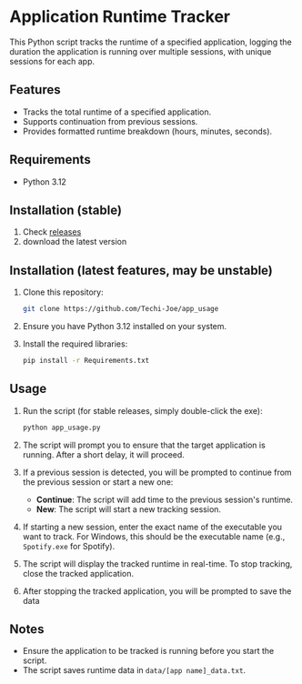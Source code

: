 # Application Runtime Tracker

This Python script tracks the runtime of a specified application, logging the duration the application is running over multiple sessions, with unique sessions for each app.

## Features

- Tracks the total runtime of a specified application.
- Supports continuation from previous sessions.
- Provides formatted runtime breakdown (hours, minutes, seconds).

## Requirements

- Python 3.12

## Installation (stable)

1. Check [releases](https://github.com/Techi-Joe/app_usage/releases)
2. download the latest version

## Installation (latest features, may be unstable)

1. Clone this repository:
    ```sh
    git clone https://github.com/Techi-Joe/app_usage
    ```

2. Ensure you have Python 3.12 installed on your system.
3. Install the required libraries:
    ```sh
    pip install -r Requirements.txt
    ```

## Usage

1. Run the script (for stable releases, simply double-click the exe):
    ```sh
    python app_usage.py
    ```

2. The script will prompt you to ensure that the target application is running. After a short delay, it will proceed.

3. If a previous session is detected, you will be prompted to continue from the previous session or start a new one:
    - **Continue**: The script will add time to the previous session's runtime.
    - **New**: The script will start a new tracking session.

4. If starting a new session, enter the exact name of the executable you want to track. For Windows, this should be the executable name (e.g., `Spotify.exe` for Spotify).

5. The script will display the tracked runtime in real-time. To stop tracking, close the tracked application.

6. After stopping the tracked application, you will be prompted to save the data

## Notes

- Ensure the application to be tracked is running before you start the script.
- The script saves runtime data in `data/[app name]_data.txt`.
